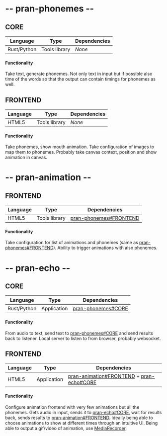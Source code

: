 # -- pran-phonemes --
## <a name="pran-phonemes-core"></a> CORE
| Language | Type | Dependencies |
| ------ | ------ | ------ |
| Rust/Python | Tools library | _None_ |
#### Functionality
Take text, generate phonemes. Not only text in input but if possible also time of the words so that the output can contain timings for phonemes as well.

## <a name="pran-phonemes-frontend"></a> FRONTEND
| Language | Type | Dependencies |
| ------ | ------ | ------ |
| HTML5 | Tools library | _None_ |
#### Functionality
Take phonemes, show mouth animation. Take configuration of images to map them to phonemes.
Probably take canvas context, position and show animation in canvas.

# -- pran-animation --
## <a name="pran-animation-frontend"></a> FRONTEND
| Language | Type | Dependencies |
| ------ | ------ | ------ |
| HTML5 | Tools library | [pran-phonemes#FRONTEND](#pran-phonemes-frontend) |
#### Functionality
Take configuration for list of animations and phonemes (same as [pran-phonemes#FRONTEND](#pran-phonemes-frontend)). Ability to trigger animations with also phonemes.

# -- pran-echo --
## <a name="pran-echo-core"></a> CORE
| Language | Type | Dependencies |
| ------ | ------ | ------ |
| Rust/Python | Application | [pran-phonemes#CORE](#pran-phonemes-core) |
#### Functionality
From audio to text, send text to [pran-phonemes#CORE](#pran-phonemes-core) and send results back to listener.
Local server to listen to from browser, probably websocket.

## <a name="pran-echo-frontend"></a> FRONTEND
| Language | Type | Dependencies |
| ------ | ------ | ------ |
| HTML5 | Application | [pran-animation#FRONTEND](#pran-animation-frontend) + [pran-echo#CORE](#pran-echo-core) |
#### Functionality
Configure animation frontend with very few animations but all the phonemes. Gets audio in input, sends it to [pran-echo#CORE](#pran-echo-core), wait for results back, sends results to [pran-animation#FRONTEND](#pran-animation-frontend). Ideally being able to choose animations to show at different times through an intuitive UI.
Being able to output a gif/video of animation, use [MediaRecorder](https://developer.mozilla.org/en-US/docs/Web/API/MediaRecorder).
